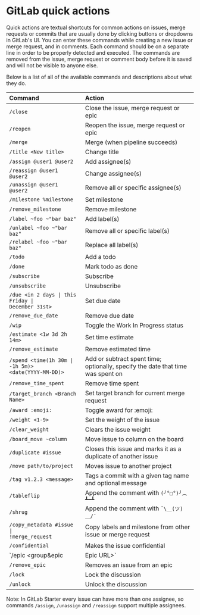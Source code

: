 # GitLab quick actions

Quick actions are textual shortcuts for common actions on issues, merge requests
or commits that are usually done by clicking buttons or dropdowns in GitLab's UI.
You can enter these commands while creating a new issue or merge request, and
in comments. Each command should be on a separate line in order to be properly
detected and executed. The commands are removed from the issue, merge request or
comment body before it is saved and will not be visible to anyone else.

Below is a list of all of the available commands and descriptions about what they
do.

| Command                    | Action       |
|:---------------------------|:-------------|
| `/close`                   | Close the issue, merge request or epic |
| `/reopen`                  | Reopen the issue, merge request or epic |
| `/merge`                   | Merge (when pipeline succeeds) |
| `/title <New title>`       | Change title |
| `/assign @user1 @user2 `   | Add assignee(s) |
| `/reassign @user1 @user2 ` | Change assignee(s) |
| `/unassign @user1 @user2`  | Remove all or specific assignee(s) |
| `/milestone %milestone`    | Set milestone |
| `/remove_milestone`        | Remove milestone |
| `/label ~foo ~"bar baz"`   | Add label(s) |
| `/unlabel ~foo ~"bar baz"` | Remove all or specific label(s) |
| `/relabel ~foo ~"bar baz"` | Replace all label(s) |
| `/todo`                    | Add a todo |
| `/done`                    | Mark todo as done |
| `/subscribe`               | Subscribe |
| `/unsubscribe`             | Unsubscribe |
| <code>/due &lt;in 2 days &#124; this Friday &#124; December 31st&gt;</code> | Set due date |
| `/remove_due_date`         | Remove due date |
| `/wip`                     | Toggle the Work In Progress status |
| <code>/estimate &lt;1w 3d 2h 14m&gt;</code> | Set time estimate |
| `/remove_estimate`       | Remove estimated time |
| <code>/spend &lt;time(1h 30m &#124; -1h 5m)&gt; &lt;date(YYYY-MM-DD)&gt;</code> | Add or subtract spent time; optionally, specify the date that time was spent on |
| `/remove_time_spent`       | Remove time spent |
| `/target_branch <Branch Name>` | Set target branch for current merge request |
| `/award :emoji:`  | Toggle award for :emoji: |
| `/weight <1-9>` | Set the weight of the issue |
| `/clear_weight` | Clears the issue weight |
| `/board_move ~column`      | Move issue to column on the board |
| `/duplicate #issue`        | Closes this issue and marks it as a duplicate of another issue |
| `/move path/to/project`        | Moves issue to another project |
| `/tag v1.2.3 <message>`    | Tags a commit with a given tag name and optional message |
| `/tableflip`               | Append the comment with `(╯°□°)╯︵ ┻━┻` |
| `/shrug`                   | Append the comment with `¯\＿(ツ)＿/¯` |
| <code>/copy_metadata #issue &#124; !merge_request</code> | Copy labels and milestone from other issue or merge request |
| `/confidential`            | Makes the issue confidential |
| `/epic <group&epic | Epic URL>` | Adds an issue to an epic |
| `/remove_epic`             | Removes an issue from an epic |
| `/lock`                    | Lock the discussion |
| `/unlock`                  | Unlock the discussion |

Note: In GitLab Starter every issue can have more than one assignee, so commands `/assign`, `/unassign` and `/reassign`
support multiple assignees.
